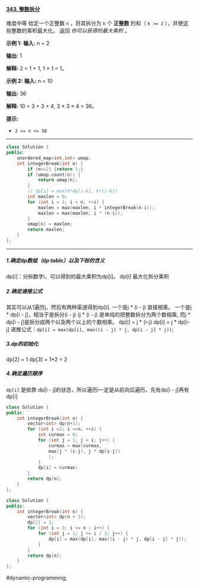 #### [343. 整数拆分](https://leetcode.cn/problems/integer-break/)
难度中等
给定一个正整数 `n` ，将其拆分为 `k` 个 **正整数** 的和（ `k >= 2` ），并使这些整数的乘积最大化。
返回 _你可以获得的最大乘积_ 。

**示例 1:**
**输入:** n = 2

**输出:** 1

**解释:** 2 = 1 + 1, 1 × 1 = 1。

**示例 2:**
**输入:** n = 10

**输出:** 36

**解释:** 10 = 3 + 3 + 4, 3 × 3 × 4 = 36。

**提示:**
-   `2 <= n <= 58`
---- ----
```cpp
class Solution {
public:
    unordered_map<int,int> umap;
    int integerBreak(int n) {
        if (n<=2) {return 1;}
        if (umap.count(n)) {
            return umap[n];
        }
        // dp[i] = max(k*dp[i-k], k*(i-k))
        int maxlen = 0;
        for (int i = 1; i < n; ++i) {
            maxlen = max(maxlen, i * integerBreak(n-i));
            maxlen = max(maxlen, i * (n-i));
        }
        umap[n] = maxlen;
        return maxlen;
    }
};
```

----
##### 1.确定dp数组（dp table）以及下标的含义
dp\[i]：分拆数字i，可以得到的最大乘积为dp\[i]。
dp\[i] 最大化拆分乘积
##### 2.确定递推公式
其实可以从1遍历j，然后有两种渠道得到dp\[i].
一个是j * (i - j) 直接相乘。
一个是j * dp\[i - j]，相当于是拆分(i - j)
(j * (i - j) 是单纯的把整数拆分为两个数相乘, 而j * dp\[i - j]是拆分成两个以及两个以上的个数相乘。
dp\[i] = j \* (i-j)
dp\[i] = j \* dp\[i-j]
递推公式：`dp[i] = max(dp[i], max((i - j) * j, dp[i - j] * j))`;
##### 3.dp的初始化
dp\[2] = 1
dp\[3] = 1\*2 = 2
##### 4.确定遍历顺序
`dp[i]` 是依靠 dp\[i - j]的状态，所以遍历i一定是从前向后遍历，先有dp\[i - j]再有dp\[i]

```cpp
class Solution {
public:
    int integerBreak(int n) {
        vector<int> dp(n+1);
        for (int i =2; i <=n; ++i) {
            int curmax = 0;
            for (int j = 1; j < i; j++) {
                curmax = max(curmax,
                max(j * (i-j), j * dp[i-j])
                );
            }
            dp[i] = curmax;
        }
        return dp[n];
    }
};
```

```cpp
class Solution {
public:
    int integerBreak(int n) {
        vector<int> dp(n + 1);
        dp[2] = 1;
        for (int i = 3; i <= n ; i++) {
            for (int j = 1; j <= i / 2; j++) {
                dp[i] = max(dp[i], max((i - j) * j, dp[i - j] * j));
            }
        }
        return dp[n];
    }
};
```
#dynamic-programming;